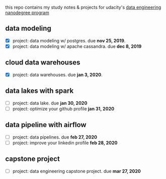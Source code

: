 this repo contains my study notes & projects for udacity's [data engineering nanodegree program](https://www.udacity.com/course/data-engineer-nanodegree--nd027)

## data modeling
* [x] project: data modeling w/ postgres. due **nov 25, 2019**.
* [x] project: data modeling w/ apache cassandra. due **dec 8, 2019**

## cloud data warehouses
* [x] project: data warehouses. due **jan 3, 2020**.

## data lakes with spark
* [ ] project: data lake. due **jan 30, 2020**
* [ ] project: optimize your github profile **jan 31, 2020**

## data pipeline with airflow
* [ ] project: data pipelines. due **feb 27, 2020**
* [ ] project: improve your linkedin profile **feb 28, 2020**

## capstone project
* [ ] project: data engineering capstone project. due **mar 27, 2020**
